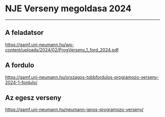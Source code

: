 # NJE Verseny megoldasa 2024
---
## A feladatsor
https://gamf.uni-neumann.hu/wp-content/uploads/2024/02/ProgVerseny_1_ford_2024.pdf

## A fordulo
https://gamf.uni-neumann.hu/orszagos-tobbfordulos-programozo-verseny-2024-1-fordulo/

## Az egesz verseny
https://gamf.uni-neumann.hu/neumann-janos-programozo-verseny/
